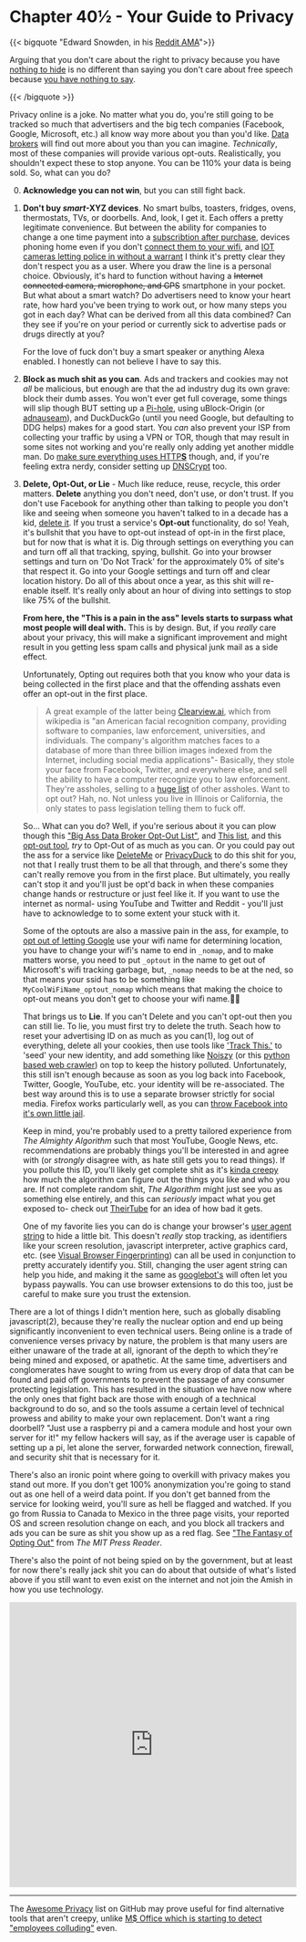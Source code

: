 # Chapter 40½ - Your Guide to Privacy

{{< bigquote "Edward Snowden, in his [Reddit AMA](https://www.reddit.com/r/IAmA/comments/36ru89/just_days_left_to_kill_mass_surveillance_under/crglgh2?utm_source=share&utm_medium=web2x&context=3)">}}

Arguing that you don't care about the right to privacy because you have <u>nothing to hide</u> is no different than saying you don't care about free speech because <u>you have nothing to say</u>.

{{< /bigquote >}}

Privacy online is a joke. No matter what you do, you're still going to be tracked so much that advertisers and the big tech companies (Facebook, Google, Microsoft, etc.) all know way more about you than you'd like. [Data brokers](https://www.youtube.com/watch?v=wqn3gR1WTcA) will find out more about you than you can imagine. *Technically*, most of these companies will provide various opt-outs. Realistically, you shouldn't expect these to stop anyone. You can be 110% your data is being sold. So, what can you do?

0. **Acknowledge you can not win**, but you can still fight back.

1. **Don't buy *smart*-XYZ devices**. No smart bulbs, toasters, fridges, ovens, thermostats, TVs, or doorbells. And, look, I get it. Each offers a pretty legitimate convenience. But between the ability for companies to change a one time payment into a [subscribtion after purchase](https://www.consumerreports.org/smart-home/wink-tells-users-pay-up-or-we-will-disable-smart-home-hub/), devices phoning home even if you don't [connect them to your wifi](https://www.amazon.com/Amazon-Sidewalk/b?node=21328123011), and [IOT cameras letting police in without a warrant](https://arstechnica.com/tech-policy/2019/08/police-can-get-your-ring-doorbell-footage-without-a-warrant-report-says/) I think it's pretty clear they don't respect you as a user. Where you draw the line is a personal choice. Obviously, it's hard to function without having a ~~Internet connected camera, microphone, and GPS~~ smartphone in your pocket. But what about a smart watch? Do advertisers need to know your heart rate, how hard you've been trying to work out, or how many steps you got in each day? What can be derived from all this data combined? Can they see if you're on your period or currently sick to advertise pads or drugs directly at you?

   For the love of fuck don't buy a smart speaker or anything Alexa enabled. I honestly can not believe I have to say this.

2. **Block as much shit as you can**. Ads and trackers and cookies may not *all* be malicious, but enough are that the ad industry dug its own grave: block their dumb asses. You won't ever get full coverage, some things will slip though BUT setting up a [Pi-hole](https://pi-hole.net), using uBlock-Origin (or [adnauseam](https://adnauseam.io)), and DuckDuckGo (until you need Google, but defaulting to DDG helps) makes for a good start. You *can* also prevent your ISP from collecting your traffic by using a VPN or TOR, though that may result in some sites not working and you're really only adding yet another middle man. Do [make sure everything uses HTTP**S**](https://www.eff.org/deeplinks/2021/09/https-actually-everywhere) though, and, if you're feeling extra nerdy, consider setting up [DNSCrypt](https://dnscrypt.info/faq/) too.

3. **Delete, Opt-Out, or Lie** - Much like reduce, reuse, recycle, this order matters. **Delete** anything you don't need, don't use, or don't trust. If you don't use Facebook for anything other than talking to people you don't like and seeing when someone you haven't talked to in a decade has a kid, [delete it](https://www.eff.org/deeplinks/2020/12/facebooks-laughable-campaign-against-apple-really-against-users-and-small). If you trust a service's **Opt-out** functionality, do so! Yeah, it's bullshit that you have to opt-out instead of opt-in in the first place, but for now that is what it is. Dig through settings on everything you can and turn off all that tracking, spying, bullshit. Go into your browser settings and turn on 'Do Not Track' for the approximately 0% of site's that respect it. Go into your Google settings and turn off and clear location history. Do all of this about once a year, as this shit will re-enable itself. It's really only about an hour of diving into settings to stop like 75% of the bullshit.

   **From here, the "This is a pain in the ass" levels starts to surpass what most people will deal with.** This is by design. But, if you *really* care about your privacy, this will make a significant improvement and might result in you getting less spam calls and physical junk mail as a side effect.

   Unfortunately, Opting out requires both that you know who your data is being collected in the first place and that the offending asshats even offer an opt-out in the first place. 

   >  A great example of the latter being [Clearview.ai](https://clearview.ai/legal), which from wikipedia is "an American facial recognition company, providing software to companies, law enforcement, universities, and individuals. The company's algorithm matches faces to a database of more than three billion images indexed from the Internet, including social media applications"- Basically, they stole your face from Facebook, Twitter, and everywhere else, and sell the ability to have a computer recognize you to law enforcement. They're assholes, selling to a [huge list](https://en.wikipedia.org/wiki/Clearview_AI#Customer_list) of other assholes. Want to opt out? Hah, no. Not unless you live in Illinois or California, the only states to pass legislation telling them to fuck off.

   So... What can you do? Well, if you're serious about it you can plow though this ["Big Ass Data Broker Opt-Out List"](https://github.com/yaelwrites/Big-Ass-Data-Broker-Opt-Out-List), and [This list](https://simpleoptout.com), and this [opt-out tool](https://optout.networkadvertising.org/?c=1),  *try* to Opt-Out of as much as you can. Or you could pay out the ass for a service like [DeleteMe](https://joindeleteme.com) or [PrivacyDuck](https://www.privacyduck.com) to do this shit for you, not that I really trust them to be all that through, and there's some they can't really remove you from in the first place. But ultimately, you really can't stop it and you'll just be opt'd back in when these companies change hands or restructure or just feel like it. If you want to use the internet as normal- using YouTube and Twitter and Reddit - you'll just have to acknowledge to to some extent your stuck with it.

   Some of the optouts are also a massive pain in the ass, for example, to [opt out of letting Google](https://support.google.com/maps/answer/1725632?hl=en#zippy=,how-do-i-opt-my-access-point-out-of-google-location-services) use your wifi name for determining location, you have to change your wifi's name to end in `_nomap`, and to make matters worse, you need to put `_optout` in the name to get out of Microsoft's wifi tracking garbage, but, `_nomap` needs to be at the ned, so that means your ssid has to be something like `MyCoolWiFiName_optout_nomap` which means that making the choice to opt-out means you don't get to choose your wifi name.🤦‍♂️

   That brings us to **Lie**. If you can't Delete and you can't opt-out then you can still lie. To lie, you must first try to delete the truth. Seach how to reset your advertising ID on as much as you can<a class="ptr">(1)</a>, log out of everything, delete all your cookies, then use tools like ['Track This.'](https://trackthis.link) to 'seed' your new identity, and add something like [Noiszy](https://chrome.google.com/webstore/detail/noiszy/immakaidhkcddagdjmedphlnamlcdcbg) (or this [python based web crawler](https://github.com/essandess/isp-data-pollution)) on top to keep the history polluted. Unfortunately, this still isn't enough because as soon as you log back into Facebook, Twitter, Google, YouTube, etc. your identity will be re-associated. The best way around this is to use a separate browser strictly for social media. Firefox works particularly well, as you can [throw Facebook into it's own little jail](https://addons.mozilla.org/en-US/firefox/addon/facebook-container/). 

   Keep in mind, you're probably used to a pretty tailored experience from *The Almighty Algorithm* such that most YouTube, Google News, etc. recommendations are probably things you'll be interested in and agree with (or *strongly* disagree with, as hate still gets you to read things). If you pollute this ID, you'll likely get complete shit as it's [kinda creepy](https://signal.org/blog/the-instagram-ads-you-will-never-see/) how much the algorithm can figure out the things you like and who you are. If not complete random shit, *The Algorithm* might just see you as something else entirely, and this can *seriously* impact what you get exposed to- check out [TheirTube](http://www.their.tube) for an idea of how bad it gets.
   
   One of my favorite lies you can do is change your browser's [user agent string](https://en.wikipedia.org/wiki/User_agent#User_agent_identification) to hide a little bit. This doesn't *really* stop tracking, as identifiers like your screen resolution, javascript interpreter, active graphics card, etc. (see [Visual Browser Fingerprinting](https://0l.wtf/blog/4_visual_browser_fingerprinting.html)) can all be used in conjunction to pretty accurately identify you. Still, changing the user agent string can help you hide, and making it the same as [googlebot's](https://developers.google.com/search/docs/advanced/crawling/googlebot) will often let you bypass paywalls. You can use browser extensions to do this too, just be careful to make sure you trust the extension.
   
   

There are a lot of things I didn't mention here, such as globally disabling javascript<a class="ptr">(2)</a>, because they're really the nuclear option and end up being significantly inconvenient to even technical users. Being online is a trade of convenience verses privacy by nature, the problem is that many users are either unaware of the trade at all, ignorant of the depth to which they're being mined and exposed, or apathetic. At the same time, advertisers and conglomerates have sought to wring from us every drop of data that can be found and paid off governments to prevent the passage of any consumer protecting legislation. This has resulted in the situation we have now where the only ones that fight back are those with enough of a technical background to do so, and so the tools assume a certain level of technical prowess and ability to make your own replacement. Don't want a ring doorbell? "Just use a raspberry pi and a camera module and host your own server for it!" my fellow hackers will say, as if the average user is capable of setting up a pi, let alone the server, forwarded network connection, firewall, and security shit that is necessary for it.

There's also an ironic point where going to overkill with privacy makes you stand out more. If you don't get 100% anonymization you're going to stand out as one hell of a weird data point. If you don't get banned from the service for looking weird, you'll sure as hell be flagged and watched. If you go from Russia to Canada to Mexico in the three page visits, your reported OS and screen resolution change on each, and you block all trackers and ads you can be sure as shit you show up as a red flag. See ["The Fantasy of Opting Out"](https://thereader.mitpress.mit.edu/the-fantasy-of-opting-out/) from *The MIT Press Reader*.



<ol hidden id="footnotes">
	<li>Or just make a new account dedicated to this false identity. Just make sure to log out of everything first (or use a different browser) otherwise the old account and new account will still be linked, defeating the purpose.</li>
    <li>Or using TOR, a DIY VPN, DNSCrypt, E2E chats, etc. I deemed these a bit to technical for this page for now. I might make a 'for the nerds' section latter, feel free to submit a PR if you think otherwise.</li>
</ol>

There's also the point of not being spied on by the government, but at least for now there's really jack shit you can do about that outside of what's listed above if you still want to even exist on the internet and not join the Amish in how you use technology.

<iframe width="100%" height="500" src="https://www.youtube.com/embed/XEVlyP4_11M" title="YouTube video player" frameborder="0" allow="accelerometer; autoplay; clipboard-write; encrypted-media; gyroscope; picture-in-picture" allowfullscreen></iframe>

---

The [Awesome Privacy](https://github.com/pluja/awesome-privacy) list on GitHub may prove useful for find alternative tools that aren't creepy, unlike [M$ Office which is starting to detect "employees colluding"](https://pupuweb.com/mc387035-microsoft-purview-additional-classifiers-communication-compliance-preview/) even.
